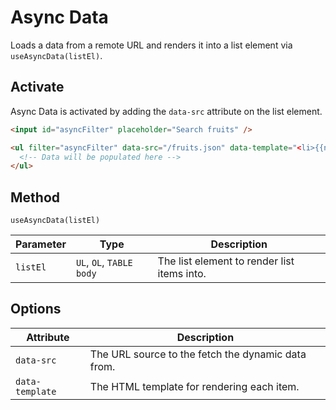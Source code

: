 # Async Data

Loads a data from a remote URL and renders it into a list element via `useAsyncData(listEl)`.

## Activate

Async Data is activated by adding the `data-src` attribute on the list element.

```html
<input id="asyncFilter" placeholder="Search fruits" />

<ul filter="asyncFilter" data-src="/fruits.json" data-template="<li>{{name}}</li>">
  <!-- Data will be populated here -->
</ul>
```

## Method

`useAsyncData(listEl)`

| Parameter | Type                     | Description                                 |
| --------- | ------------------------ | ------------------------------------------- |
| `listEl`  | `UL`, `OL`, `TABLE body` | The list element to render list items into. |

## Options

| Attribute       | Description                                        |
| --------------- | -------------------------------------------------- |
| `data-src`      | The URL source to the fetch the dynamic data from. |
| `data-template` | The HTML template for rendering each item.         |
